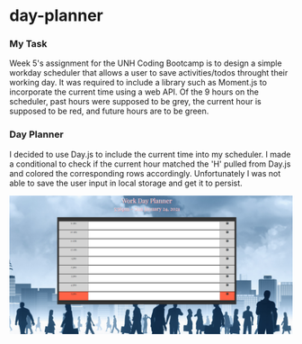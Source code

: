 # day-planner

### My Task

Week 5's assignment for the UNH Coding Bootcamp is to design a simple workday scheduler that allows a user to save activities/todos throught their working day. It was required to include a library such as Moment.js to incorporate the current time using a web API. Of the 9 hours on the scheduler, past hours were supposed to be grey, the current hour is supposed to be red, and future hours are to be green.

### Day Planner

I decided to use Day.js to include the current time into my scheduler. I made a conditional to check if the current hour matched the 'H' pulled from Day.js and colored the corresponding rows accordingly. Unfortunately I was not able to save the user input in local storage and get it to persist.



![image](./assets/planner_snippet.png)